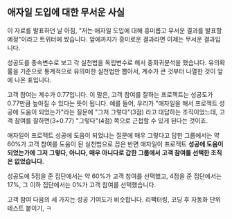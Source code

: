 ## 애자일 도입에 대한 무서운 사실
이 자료를 발표하던 날 아침, "저는 애자일 도입에 대해 흥미롭고 무서운 결과를 발표할 예정"이라고 트위터에 썼습니다. 앞에까지가 흥미로운 결과라면 이제는 무서운 결과입니다.

성공도를 종속변수로 보고 각 실천법을 독립변수로 해서 중회귀분석을 했습니다. 유의확률을 기준으로 통계적으로 유의미한 실천법만 뽑아서, 계수가 큰 것부터 나열한 것이 앞에 나온 표입니다.

고객 참여는 계수가 0.77입니다. 이 말은, 고객 참여를 잘하는 프로젝트는 성공도가 0.77만큼 높아질 수 있다는 뜻이 됩니다. 예를 들어, 우리가 "애자일을 해서 프로젝트 성공에 도움이 되었는가"라는 질문에 "그저 그렇다"(3점) 라고 대답하는 조직이었느데, 고객 참여를 잘하면(3+0.77) "그렇다"(4점) 쪽으로 근접할 수 있게 된다는 것이죠.

애자일이 프로젝트 성공에 도움이 되었냐는 질문에 매우 그렇다고 답한 그룹에서는 약 60%가 고객 참여를 도움이 된 실천법으로 꼽은 반면 애자일이 프로젝트 **성공에 도움이 되었는가에 그저 그렇다, 아니다, 매우 아니다로 갑한 그룹에서 고객 참여를 선택한 조직은 없었습니다.**

성공도에 5점을 준 집단에서는 약 60%가 고객 참여를 선택했고, 4점을 준 집단에서는 17%, 그 이하 집단에서는 0%가 고객 참여를 선택했습니다.

고객 참여 다음의 세 가지는 성공 기여도가 비슷합니다. 리팩터링, 코딩 후 자동화 단위 테스트 붙이기, ㅋ